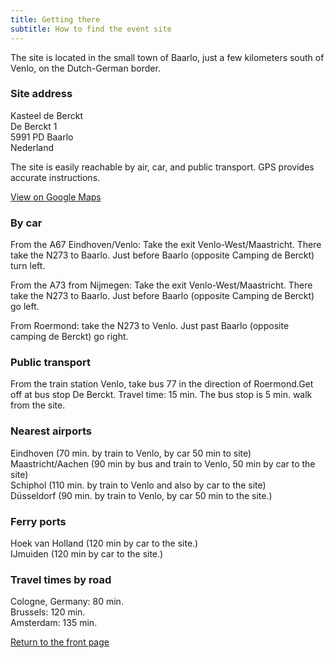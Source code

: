 ```yaml
---
title: Getting there
subtitle: How to find the event site
---
```


The site is located in the small town of Baarlo, just a few kilometers south of Venlo, on the Dutch-German border.

### Site address

Kasteel de Berckt  
De Berckt 1  
5991 PD Baarlo  
Nederland

The site is easily reachable by air, car, and public transport.  GPS provides accurate instructions.

<a href="https://goo.gl/maps/nZDafVNkrWTXniKk7" class="btn btn-primary">View on Google Maps</a>

### By car

From the A67 Eindhoven/Venlo: Take the exit Venlo-West/Maastricht. There take the N273 to Baarlo. Just before Baarlo (opposite Camping de Berckt) turn left.

From the A73  from Nijmegen:  Take the exit Venlo-West/Maastricht. There take the N273 to Baarlo. Just before Baarlo (opposite Camping de Berckt) go left. 

From Roermond: take the N273 to Venlo. Just past Baarlo (opposite camping de Berckt) go right.

### Public transport

From the train station Venlo, take bus 77 in the direction of Roermond.Get off at bus stop De Berckt.  Travel time: 15 min. The bus stop is 5 min. walk from the site.

### Nearest airports

Eindhoven (70 min. by train to Venlo, by car 50 min to site)  
Maastricht/Aachen (90 min by bus and train to Venlo, 50 min by car to the site)  
Schiphol (110 min. by train to Venlo and also by car to the site)  
Düsseldorf (90 min. by train to Venlo, by car 50 min to the site.)

### Ferry ports

Hoek van Holland (120 min by car to the site.)  
IJmuiden (120 min by car to the site.)

### Travel times by road

Cologne, Germany: 80 min.  
Brussels: 120 min.  
Amsterdam: 135 min.

<div class="text-center">
  <a href="/" class="btn btn-primary">Return to the front page</a>
</div>
